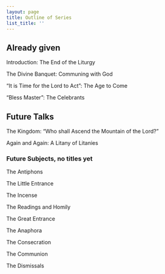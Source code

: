 ```yaml
---
layout: page
title: Outline of Series
list_title: ''
---
```


## Already given

Introduction: The End of the Liturgy

The Divine Banquet: Communing with God

“It is Time for the Lord to Act”: The Age to Come

“Bless Master”: The Celebrants

## Future Talks

The Kingdom: “Who shall Ascend the Mountain of the Lord?”

Again and Again: A Litany of Litanies

### Future Subjects, no titles yet
The Antiphons

The Little Entrance

The Incense

The Readings and Homily

The Great Entrance

The Anaphora

The Consecration

The Communion

The Dismissals
